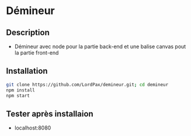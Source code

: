 # Démineur
## Description
* Démineur avec node pour la partie back-end et une balise canvas pout la partie front-end

## Installation
```bash
git clone https://github.com/LordPax/demineur.git; cd demineur
npm install
npm start
```

## Tester après installaion
* localhost:8080